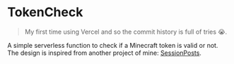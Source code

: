 # TokenCheck
> My first time using Vercel and so the commit history is full of tries 😭.

A simple serverless function to check if a Minecraft token is valid or not. The design is inspired from another project of mine: [SessionPosts](https://sp.dreamys.studio/).